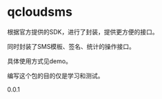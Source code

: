 # qcloudsms

 根据官方提供的SDK，进行了封装，提供更方便的接口。
 
 同时封装了SMS模板、签名、统计的操作接口。
 
 具体使用方式见demo。

 编写这个包的目的仅是学习和测试。

 0.0.1
